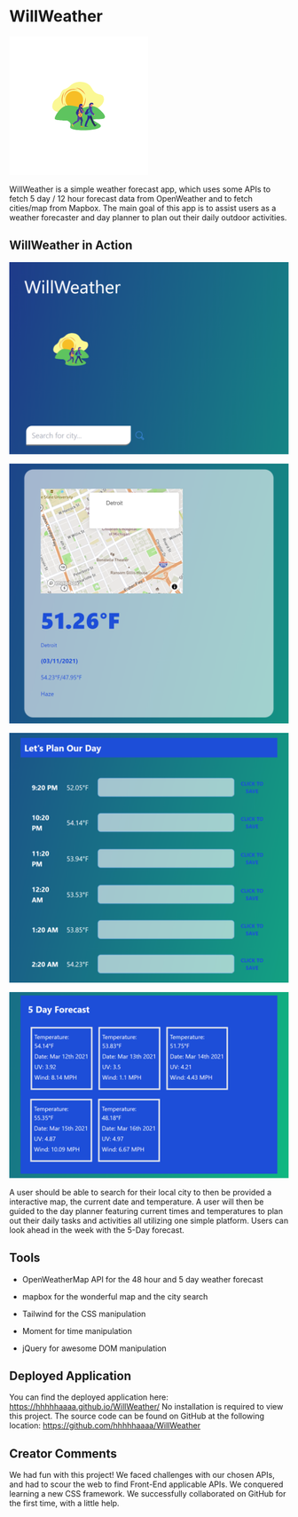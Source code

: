 # WillWeather

![WillWeather](public/WillWeather.png)

WillWeather is a simple weather forecast app, which uses some APIs to fetch 5 day / 12 hour forecast data from OpenWeather and to fetch cities/map from Mapbox. The main goal of this app is to assist users as a weather forecaster and day planner to plan out their daily outdoor activities.

## WillWeather in Action 

![WillWeather](public/Images/WillWeather-Snap1.PNG)

![WillWeather](public/Images/WillWeather-Snap2.PNG)

![WillWeather](public/Images/WillWeather-Snap3.PNG)

![WillWeather](public/Images/WillWeather-Snap4.PNG)

A user should be able to search for their local city to then be provided a interactive map, the current date and temperature. A user will then be guided to the day planner featuring current times and temperatures to plan out their daily tasks and activities all utilizing one simple platform. Users can look ahead in the week with the 5-Day forecast. 

## Tools

* OpenWeatherMap API for the 48 hour and 5 day weather forecast

* mapbox for the wonderful map and the city search

* Tailwind for the CSS manipulation

* Moment for time manipulation

* jQuery for awesome DOM manipulation

## Deployed Application 

You can find the deployed application here:
https://hhhhhaaaa.github.io/WillWeather/
No installation is required to view this project. The source code can be found on GitHub at the following location: 
https://github.com/hhhhhaaaa/WillWeather

## Creator Comments 

We had fun with this project!
We faced challenges with our chosen APIs, and had to scour the web to find Front-End applicable APIs.
We conquered learning a new CSS framework.
We successfully collaborated on GitHub for the first time, with a little help.
